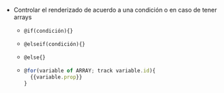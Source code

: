 - Controlar el renderizado de acuerdo a una condición o en caso de tener arrays

  - `@if(condición){}`

  - `@elseif(condición){}`

  - `@else{}`

  - ```JavaScript
    @for(variable of ARRAY; track variable.id){
      {{variable.prop}}
    }
    ```
